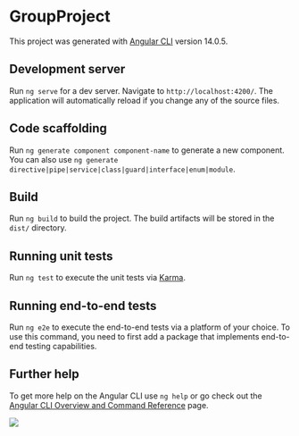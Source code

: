 # GroupProject

This project was generated with [Angular CLI](https://github.com/angular/angular-cli) version 14.0.5.

## Development server

Run `ng serve` for a dev server. Navigate to `http://localhost:4200/`. The application will automatically reload if you change any of the source files.

## Code scaffolding

Run `ng generate component component-name` to generate a new component. You can also use `ng generate directive|pipe|service|class|guard|interface|enum|module`.

## Build

Run `ng build` to build the project. The build artifacts will be stored in the `dist/` directory.

## Running unit tests

Run `ng test` to execute the unit tests via [Karma](https://karma-runner.github.io).

## Running end-to-end tests

Run `ng e2e` to execute the end-to-end tests via a platform of your choice. To use this command, you need to first add a package that implements end-to-end testing capabilities.

## Further help

To get more help on the Angular CLI use `ng help` or go check out the [Angular CLI Overview and Command Reference](https://angular.io/cli) page.
<html>
<body>
  <style>
    .rw-conversation-container .rw-header{background-color: rgb(195,195,195);font-family:Arial;color:white;}
    .rw-conversation-container .rw-messages-container .rw-message .rw-client{background-color: rgb(239,110,17);font-family:Arial}
    .rw-launcher{background-color: white;}
    .rw-conversation-container .rw-reply{background-color: rgb(239,110,17);color: white;border: none;font-family:Arial}
    .rw-conversation-container .rw-response{background-color: rgb(0, 139, 139);color: white;font-family:Arial}
	.rw-conversation-container .rw-messages-container .rw-message{background-color: rgb(195,195,195), opacity:0.5}
  </style>
<script>!(function () {
  let e = document.createElement("script"),
    t = document.head || document.getElementsByTagName("head")[0];
  (e.src =
    "https://cdn.jsdelivr.net/npm/rasa-webchat@1.x.x/lib/index.js"),
    // Replace 1.x.x with the version that you want
    (e.async = !0),
    (e.onload = () => {
      window.WebChat.default(
        {
          initPayload: '/greet',
          customData: { language: "en" },
          socketUrl: "http://localhost:5005",
          // add other props here
		  title: "Digital Assistance",
		  subtitle: "",
	  profileAvatar:"bot.png",
      openLauncherImage:"human.png",
      closeImage: "arrow.png",
      showMessageDate:"true",
		  showFullScreenButton: "true",
		  inputTextFieldHint: "Type bye to end conversation",
        },
        null
      );
    }),
    t.insertBefore(e, t.firstChild);
})();
localStorage.clear();
</script>
<script>
function idleLogout() {
    var t;
    window.onload = resetTimer;
    window.onmousemove = resetTimer;
    window.onmousedown = resetTimer;  // catches touchscreen presses as well
    window.ontouchstart = resetTimer; // catches touchscreen swipes as well
    window.ontouchmove = resetTimer;  // required by some devices
    window.onclick = resetTimer;      // catches touchpad clicks as well
    window.onkeydown = resetTimer;
    window.addEventListener('scroll', resetTimer, true);

    function yourFunction() {
        alert("BOT SESSION TIMED OUT, Click on



<html>
<body>
  <style>
    .rw-conversation-container .rw-header{background-color: rgb(195,195,195);font-family:Arial;color:white;}
    .rw-conversation-container .rw-messages-container .rw-message .rw-client{background-color: rgb(239,110,17);font-family:Arial}
    .rw-launcher{background-color: white;}
    .rw-conversation-container .rw-reply{background-color: rgb(239,110,17);color: white;border: none;font-family:Arial}
    .rw-conversation-container .rw-response{background-color: rgb(0, 139, 139);color: white;font-family:Arial}
	.rw-conversation-container .rw-messages-container .rw-message{background-color: rgb(195,195,195), opacity:0.5}
  </style>
<script>!(function () {
  let e = document.createElement("script"),
    t = document.head || document.getElementsByTagName("head")[0];
  (e.src =
    "https://cdn.jsdelivr.net/npm/rasa-webchat@1.x.x/lib/index.js"),
    // Replace 1.x.x with the version that you want
    (e.async = !0),
    (e.onload = () => {
      window.WebChat.default(
        {
          initPayload: '/greet',
          customData: { language: "en" },
          socketUrl: "http://localhost:5005",
          // add other props here
		  title: "Digital Assistance",
		  subtitle: "",
	  profileAvatar:"bot.png",
      openLauncherImage:"human.png",
      closeImage: "arrow.png",
      showMessageDate:"true",
		  showFullScreenButton: "true",
		  inputTextFieldHint: "Type bye to end conversation",
        },
        null
      );
    }),
    t.insertBefore(e, t.firstChild);
})();
localStorage.clear();
</script>
<script>
function idleLogout() {
    var t;
    window.onload = resetTimer;
    window.onmousemove = resetTimer;
    window.onmousedown = resetTimer;  // catches touchscreen presses as well
    window.ontouchstart = resetTimer; // catches touchscreen swipes as well
    window.ontouchmove = resetTimer;  // required by some devices
    window.onclick = resetTimer;      // catches touchpad clicks as well
    window.onkeydown = resetTimer;
    window.addEventListener('scroll', resetTimer, true);

    function yourFunction() {
        alert("BOT SESSION TIMED OUT, Click on Bot icon to chat again!")
        window.location.reload()
    }

    function resetTimer() {
        clearTimeout(t);
        t = setTimeout(yourFunction, 600000);  // time is in milliseconds
    }
}
idleLogout();
</script>
</body>
<img src="nha_web.png">

</div>
</html>
